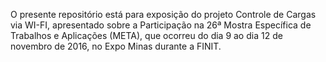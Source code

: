 
O presente repositório está para exposição do projeto Controle de Cargas via WI-FI, apresentado sobre a Participação na 26ª Mostra Específica de Trabalhos e Aplicações (META), que ocorreu do dia 9 ao dia 12 de novembro de 2016, no Expo Minas durante a FINIT.
